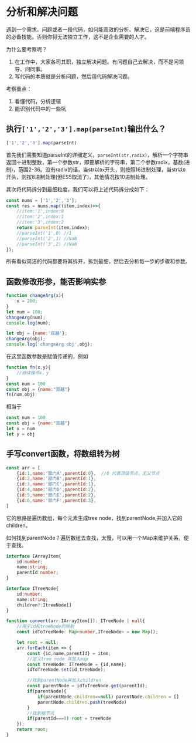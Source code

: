 # 分析和解决问题
遇到一个需求、问题或者一段代码，如何能高效的分析、解决它，这是前端程序员的必备技能。否则你将无法独立工作，这不是企业需要的人才。

为什么要考察呢？
1. 在工作中，大家各司其职，独立解决问题。有问题自己去解决，而不是问领导、问同事。
2. 写代码的本质就是分析问题，然后用代码解决问题。

考察重点：
1. 看懂代码，分析逻辑
2. 能识别代码中的一些坑

## 执行`['1','2','3'].map(parseInt)`输出什么？
```js
['1','2','3'].map(parseInt)
```
首先我们需要知道parseInt的详细定义，`parseInt(str,radix)`，解析一个字符串返回十进制整数，第一个参数str，即要解析的字符串，第二个参数radix，基数(进制)，范围2-36。没有radix的话，当str以`0x`开头，则按照16进制处理，当str以`0`开头，则按8进制处理(但ES5取消了)，其他情况按10进制处理。

其次将代码拆分到最细粒度，我们可以将上述代码拆分成如下：
```js
const nums = ['1','2','3'];
const res = nums.map((item,index)=>{
    //item:'1',index:0
    //item:'2',index:1
    //item:'3',index:2
    return parseInt(item,index);
    //parseInt('1',0) //1
    //parseInt('2',1) //NaN
    //parseInt('3',2) //NaN
});
```
所有看似简洁的代码都要将其拆开，拆到最细，然后去分析每一步的步骤和参数。

## 函数修改形参，能否影响实参
```js
function changeArg(x){
    x = 200;
}
let num = 100;
changeArg(num);
console.log(num);

let obj = {name:'双越'};
changeArg(obj);
console.log('changeArg obj',obj);
```
在这里函数参数是赋值传递的，例如
```js
function fn(x,y){
    //继续操作x，y
}
const num = 100
const obj = {name:"双越"}
fn(num,obj)
```
相当于
```js
const num = 100
const obj = {name:"双越"}
let x = num
let y = obj
```

## 手写convert函数，将数组转为树
```js
const arr = [
    {id:1,name:'部门A',parentId:0},  //0 代表顶级节点，无父节点
    {id:2,name:'部门B',parentId:1},
    {id:3,name:'部门C',parentId:1},
    {id:4,name:'部门D',parentId:2},
    {id:5,name:'部门E',parentId:2},
    {id:6,name:'部门F',parentId:3},
]
```
它的思路是遍历数组，每个元素生成tree node，找到parentNode,并加入它的children。

如何找到parentNode？遍历数组去查找，太慢，可以用一个Map来维护关系，便于查找。

```ts
interface IArrayItem{
    id:number;
    name:string;
    parentId:number; 
}

interface ITreeNode{
    id:number;
    name:string;
    children?:ItreeNode[]
}

function convert(arr:IArrayItem[]): ITreeNode | null{
    //用于id和treeNode的映射
    const idToTreeNode: Map<number,ITreeNode> = new Map();

    let root = null;
    arr.forEach(item => {
        const {id,name,parentId} = item;
        //定义tree node 并加入map
        const treeNode: ITreeNode = {id,name};
        idToTreeNode.set(id,treeNode);

        //找到parentNode并加入children
        const parentNode = idToTreeNode.get(parentId);
        if(parentNode){
            if(parentNode.children==null) parentNode.children = []
            parentNode.children.push(treeNode)
        }
        //找到根节点
        if(parentId===0) root = treeNode
    });
    return root;
}
```
 
 